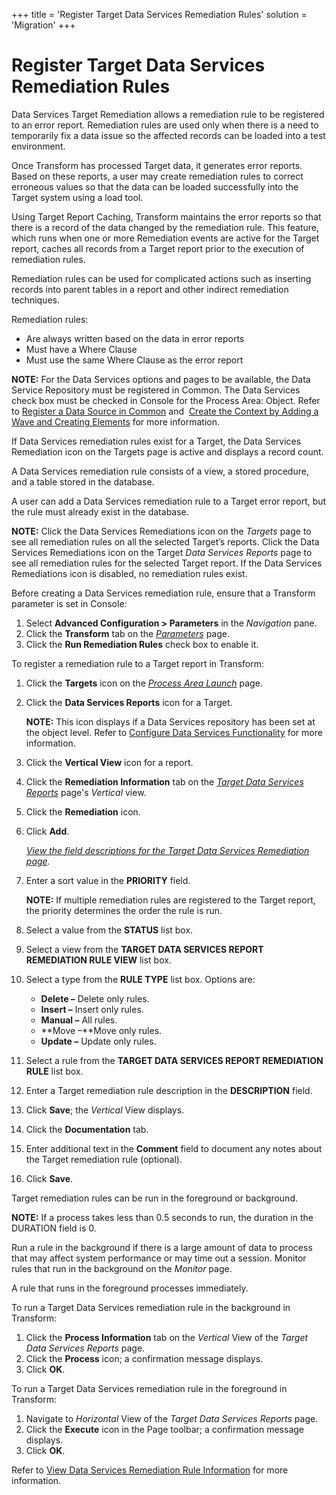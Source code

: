 +++
title = 'Register Target Data Services Remediation Rules'
solution = 'Migration'
+++

# Register Target Data Services Remediation Rules

Data Services Target Remediation allows a remediation rule to be
registered to an error report. Remediation rules are used only when
there is a need to temporarily fix a data issue so the affected records
can be loaded into a test environment.

Once Transform has processed Target data, it generates error reports.
Based on these reports, a user may create remediation rules to correct
erroneous values so that the data can be loaded successfully into the
Target system using a load tool.

Using Target Report Caching, Transform maintains the error reports so
that there is a record of the data changed by the remediation rule. This
feature, which runs when one or more Remediation events are active for
the Target report, caches all records from a Target report prior to the
execution of remediation rules.

Remediation rules can be used for complicated actions such as inserting
records into parent tables in a report and other indirect remediation
techniques.

Remediation rules:

  - Are always written based on the data in error reports
  - Must have a Where Clause
  - Must use the same Where Clause as the error report

**NOTE:** For the Data Services options and pages to be available, the
Data Service Repository must be registered in Common. The Data Services
check box must be checked in Console for the Process Area: Object. Refer
to [Register a Data Source in
Common](../../../Platform/Common/Use_Cases/Register_a_Data_Source_in_Common.htm)
and  [Create the Context by Adding a Wave and Creating
Elements](../../Console/Use_Cases/Add_a_Wave_and_Create_Elements.htm)
for more information.

If Data Services remediation rules exist for a Target, the Data Services
Remediation icon on the Targets page is active and displays a record
count.

A Data Services remediation rule consists of a view, a stored procedure,
and a table stored in the database.

A user can add a Data Services remediation rule to a Target error
report, but the rule must already exist in the database.

**NOTE:** Click the Data Services Remediations icon on the *Targets*
page to see all remediation rules on all the selected Target’s reports.
Click the Data Services Remediations icon on the Target *Data Services
Reports* page to see all remediation rules for the selected Target
report. If the Data Services Remediations icon is disabled, no
remediation rules exist.

Before creating a Data Services remediation rule, ensure that a
Transform parameter is set in Console:

1.  Select **Advanced Configuration \> Parameters** in the *Navigation*
    pane.
2.  Click the **Transform** tab on the
    *[Parameters](../../Console/Page_Desc/Parameters.htm)* page.
3.  Click the **Run Remediation Rules** check box to enable it.

To register a remediation rule to a Target report in Transform:

1.  Click the **Targets** icon on the *[Process Area
    Launch](../Page_Desc/Process_Area_Launch.htm)* page.

2.  Click the **Data Services Reports** icon for a Target.
    
    **NOTE:** This icon displays if a Data Services repository has been
    set at the object level. Refer to [Configure Data Services
    Functionality](../../Console/Config/Configure_Data_Services_Functionality.htm)
    for more information.

3.  Click the **Vertical View** icon for a report.

4.  Click the **Remediation Information** tab on the *[Target Data
    Services Reports](../Page_Desc/Target_Data_Services_Reports_H.htm)*
    page's *Vertical* view.

5.  Click the **Remediation** icon.

6.  Click **Add**.
    
    *[View the field descriptions for the Target Data Services
    Remediation page](../Page_Desc/Target_DS_Remediation_H.htm).*

7.  Enter a sort value in the **PRIORITY** field.
    
    **NOTE:** If multiple remediation rules are registered to the Target
    report, the priority determines the order the rule is run.

8.  Select a value from the
    **<span id="Status" class="popUpLink">STATUS</span>** list box.

9.  Select a view from the **TARGET DATA SERVICES REPORT REMEDIATION
    RULE VIEW** list box.

10. Select a type from the **RULE TYPE** list box. Options are:
    
      - **Delete –** Delete only rules.
      - **Insert –** Insert only rules.
      - **Manual –** All rules.
      - **Move –**Move only rules.
      - **Update –** Update only rules.

11. Select a rule from the **TARGET DATA SERVICES REPORT REMEDIATION
    RULE** list box.

12. Enter a Target remediation rule description in the **DESCRIPTION**
    field.

13. Click **Save**; the *Vertical* View displays.

14. Click the **Documentation** tab.

15. Enter additional text in the **Comment** field to document any notes
    about the Target remediation rule (optional).

16. Click **Save**.

Target remediation rules can be run in the foreground or background.

<span style="font-weight: bold;">NOTE:</span> If a process takes less
than 0.5 seconds to run, the duration in the DURATION field is 0.

Run a rule in the background if there is a large amount of data to
process that may affect system performance or may time out a session.
Monitor rules that run in the background on the *Monitor* page.

A rule that runs in the foreground processes immediately.

To run a Target Data Services remediation rule in the background in
Transform:

1.  Click the **Process Information** tab on the *Vertical* View of the
    *Target Data Services Reports* page.
2.  Click the **Process** icon; a confirmation message displays.
3.  Click **OK**.

To run a Target Data Services remediation rule in the foreground in
Transform:

1.  Navigate to *Horizontal* View of the *Target Data Services Reports*
    page.
2.  Click the **Execute** icon in the Page toolbar; a confirmation
    message displays.
3.  Click **OK**.

Refer to [View Data Services Remediation Rule
Information](View_DS_Remediation_Rule_Information.htm) for more
information.
